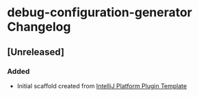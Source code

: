 <!-- Keep a Changelog guide -> https://keepachangelog.com -->

# debug-configuration-generator Changelog

## [Unreleased]
### Added
- Initial scaffold created from [IntelliJ Platform Plugin Template](https://github.com/JetBrains/intellij-platform-plugin-template)
